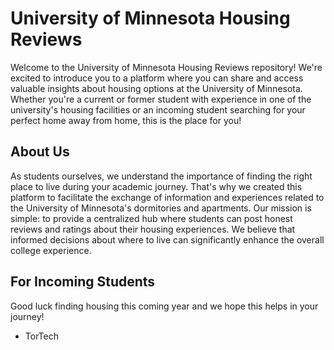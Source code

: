 # University of Minnesota Housing Reviews

Welcome to the University of Minnesota Housing Reviews repository! We're excited to introduce you to a platform where you can share and access valuable insights about housing options at the University of Minnesota. Whether you're a current or former student with experience in one of the university's housing facilities or an incoming student searching for your perfect home away from home, this is the place for you!

## About Us

As students ourselves, we understand the importance of finding the right place to live during your academic journey. That's why we created this platform to facilitate the exchange of information and experiences related to the University of Minnesota's dormitories and apartments.
Our mission is simple: to provide a centralized hub where students can post honest reviews and ratings about their housing experiences. We believe that informed decisions about where to live can significantly enhance the overall college experience.

## For Incoming Students
Good luck finding housing this coming year and we hope this helps in your journey!

- TorTech

